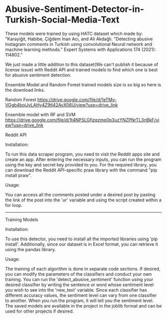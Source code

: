 # Abusive-Sentiment-Detector-in-Turkish-Social-Media-Text

These models were trained by using HATC dataset which made by:
"Karayiğit, Habibe, Çiğdem İnan Acı, and Ali Akdağlı. "Detecting abusive Instagram comments in Turkish using convolutional Neural network and machine learning methods." Expert Systems with Applications 174 (2021): 114802."

We just made a little addition to this dataset(We can't publish it because of license issue) with Reddit API and trained models to find which one is best for abusive sentiment detection.

Ensemble Model and Random Forest trained models size is so big so here is the download links.

Random Forest
https://drive.google.com/file/d/1eTMv-VGgb4bojJvLAHy4Z9tI42AvX06U/view?usp=drive_link

Ensemble model with RF and SVM
https://drive.google.com/file/d/1t4NPSLGfjzqzmp0p3uzYNZPNrTL3nBkF/view?usp=drive_link


Reddit API

Installation:

To run this data scraper program, you need to visit the Reddit apps site and create an app. 
After entering the necessary inputs, you can run the program using the key and secret key provided to you. 
For the required library, you can download the Reddit API-specific praw library with the command "pip install praw".

Usage:

You can access all the comments posted under a desired post by pasting the link of the post into the 'ur' variable and using the script created within a for loop.

-------------------------------------------------------------------------------------------------------------------

Training Models

Installation:

To use this detector, you need to install all the imported libraries using 'pip install'. 
Additionally, since our dataset is in Excel format, you can retrieve it using the pandas library.

Usage:

The training of each algorithm is done in separate code sections. 
If desired, you can modify the parameters of the classifiers and conduct your own training. 
You can run the 'detect_abusive_sentiment' function using your desired classifier by writing the sentence or word whose sentiment level you wish to see into the 'new_text' variable. 
Since each classifier has different accuracy values, the sentiment level can vary from one classifier to another. 
When you run the program, it will tell you the sentiment level. 
The saved models are available in the project in the joblib format and can be used for other projects if desired.
